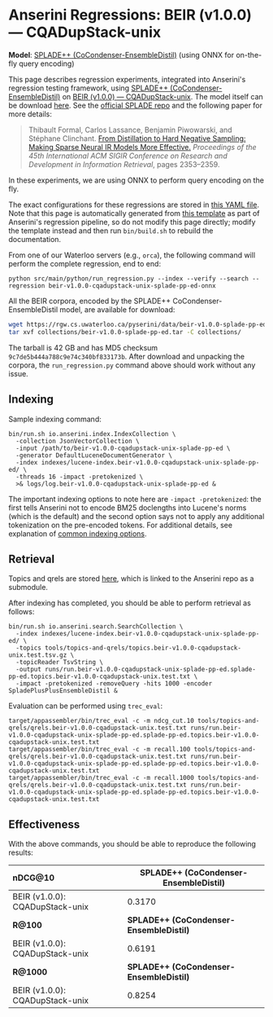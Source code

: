 # Anserini Regressions: BEIR (v1.0.0) &mdash; CQADupStack-unix

**Model**: [SPLADE++ (CoCondenser-EnsembleDistil)](https://arxiv.org/abs/2205.04733) (using ONNX for on-the-fly query encoding)

This page describes regression experiments, integrated into Anserini's regression testing framework, using [SPLADE++ (CoCondenser-EnsembleDistil)](https://arxiv.org/abs/2205.04733) on [BEIR (v1.0.0) &mdash; CQADupStack-unix](http://beir.ai/).
The model itself can be download [here](https://huggingface.co/naver/splade-cocondenser-ensembledistil).
See the [official SPLADE repo](https://github.com/naver/splade) and the following paper for more details:

> Thibault Formal, Carlos Lassance, Benjamin Piwowarski, and Stéphane Clinchant. [From Distillation to Hard Negative Sampling: Making Sparse Neural IR Models More Effective.](https://dl.acm.org/doi/10.1145/3477495.3531857) _Proceedings of the 45th International ACM SIGIR Conference on Research and Development in Information Retrieval_, pages 2353–2359.

In these experiments, we are using ONNX to perform query encoding on the fly.

The exact configurations for these regressions are stored in [this YAML file](../../src/main/resources/regression/beir-v1.0.0-cqadupstack-unix-splade-pp-ed-onnx.yaml).
Note that this page is automatically generated from [this template](../../src/main/resources/docgen/templates/beir-v1.0.0-cqadupstack-unix-splade-pp-ed-onnx.template) as part of Anserini's regression pipeline, so do not modify this page directly; modify the template instead and then run `bin/build.sh` to rebuild the documentation.

From one of our Waterloo servers (e.g., `orca`), the following command will perform the complete regression, end to end:

```
python src/main/python/run_regression.py --index --verify --search --regression beir-v1.0.0-cqadupstack-unix-splade-pp-ed-onnx
```

All the BEIR corpora, encoded by the SPLADE++ CoCondenser-EnsembleDistil model, are available for download:

```bash
wget https://rgw.cs.uwaterloo.ca/pyserini/data/beir-v1.0.0-splade-pp-ed.tar -P collections/
tar xvf collections/beir-v1.0.0-splade-pp-ed.tar -C collections/
```

The tarball is 42 GB and has MD5 checksum `9c7de5b444a788c9e74c340bf833173b`.
After download and unpacking the corpora, the `run_regression.py` command above should work without any issue.

## Indexing

Sample indexing command:

```
bin/run.sh io.anserini.index.IndexCollection \
  -collection JsonVectorCollection \
  -input /path/to/beir-v1.0.0-cqadupstack-unix-splade-pp-ed \
  -generator DefaultLuceneDocumentGenerator \
  -index indexes/lucene-index.beir-v1.0.0-cqadupstack-unix-splade-pp-ed/ \
  -threads 16 -impact -pretokenized \
  >& logs/log.beir-v1.0.0-cqadupstack-unix-splade-pp-ed &
```

The important indexing options to note here are `-impact -pretokenized`: the first tells Anserini not to encode BM25 doclengths into Lucene's norms (which is the default) and the second option says not to apply any additional tokenization on the pre-encoded tokens.
For additional details, see explanation of [common indexing options](../../docs/common-indexing-options.md).

## Retrieval

Topics and qrels are stored [here](https://github.com/castorini/anserini-tools/tree/master/topics-and-qrels), which is linked to the Anserini repo as a submodule.

After indexing has completed, you should be able to perform retrieval as follows:

```
bin/run.sh io.anserini.search.SearchCollection \
  -index indexes/lucene-index.beir-v1.0.0-cqadupstack-unix-splade-pp-ed/ \
  -topics tools/topics-and-qrels/topics.beir-v1.0.0-cqadupstack-unix.test.tsv.gz \
  -topicReader TsvString \
  -output runs/run.beir-v1.0.0-cqadupstack-unix-splade-pp-ed.splade-pp-ed.topics.beir-v1.0.0-cqadupstack-unix.test.txt \
  -impact -pretokenized -removeQuery -hits 1000 -encoder SpladePlusPlusEnsembleDistil &
```

Evaluation can be performed using `trec_eval`:

```
target/appassembler/bin/trec_eval -c -m ndcg_cut.10 tools/topics-and-qrels/qrels.beir-v1.0.0-cqadupstack-unix.test.txt runs/run.beir-v1.0.0-cqadupstack-unix-splade-pp-ed.splade-pp-ed.topics.beir-v1.0.0-cqadupstack-unix.test.txt
target/appassembler/bin/trec_eval -c -m recall.100 tools/topics-and-qrels/qrels.beir-v1.0.0-cqadupstack-unix.test.txt runs/run.beir-v1.0.0-cqadupstack-unix-splade-pp-ed.splade-pp-ed.topics.beir-v1.0.0-cqadupstack-unix.test.txt
target/appassembler/bin/trec_eval -c -m recall.1000 tools/topics-and-qrels/qrels.beir-v1.0.0-cqadupstack-unix.test.txt runs/run.beir-v1.0.0-cqadupstack-unix-splade-pp-ed.splade-pp-ed.topics.beir-v1.0.0-cqadupstack-unix.test.txt
```

## Effectiveness

With the above commands, you should be able to reproduce the following results:

| **nDCG@10**                                                                                                  | **SPLADE++ (CoCondenser-EnsembleDistil)**|
|:-------------------------------------------------------------------------------------------------------------|-----------|
| BEIR (v1.0.0): CQADupStack-unix                                                                              | 0.3170    |
| **R@100**                                                                                                    | **SPLADE++ (CoCondenser-EnsembleDistil)**|
| BEIR (v1.0.0): CQADupStack-unix                                                                              | 0.6191    |
| **R@1000**                                                                                                   | **SPLADE++ (CoCondenser-EnsembleDistil)**|
| BEIR (v1.0.0): CQADupStack-unix                                                                              | 0.8254    |
